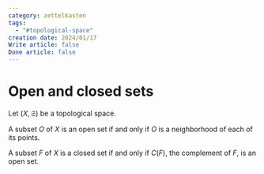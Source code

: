 ```yaml
---
category: zettelkasten
tags:
  - "#topological-space"
creation date: 2024/01/17
Write article: false
Done article: false
---
```

# Open and closed sets

Let $(X, \mathfrak{S})$ be a topological space.

A subset $O$ of $X$ is an open set if and only if $O$ is a neighborhood of each of its points.

A subset $F$ of $X$ is a closed set if and only if $C(F)$, the complement of $F$, is an open set.

